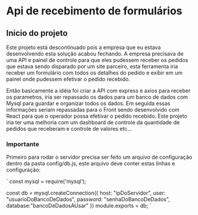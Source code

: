 # Api de recebimento de formulários

## Inicio do projeto
Este projeto está descontinuado pois a empresa que eu estava desenvolvendo esta solução acabou fechando. A empresa precisava de uma API e painel de controle para que eles pudessem receber os pedidos que estava sendo disparado por um site parceiro, esta ferramenta iria receber um formulário com todos os detalhes do pedido e exibir em um painel onde pudessem efetivar o pedido recebido.

Então basicamente a idéia foi criar a API com express e axios para receber os parametros, iria ser repassado os dados para um banco de dados com Mysql para guardar e organizar todos os dados. Em seguida essas informações seriam repassadas para o Front sendo desenvolvido com React para que o operador possa efetivar o pedido recebido. 
Este projeto iria ter uma melhoria com um dashboard de controle da quantidade de pedidos que receberam e controle de valores etc...


### Importante
Primeiro para rodar o servidor precisa ser feito um arquivo de configuração dentro da pasta config/db.js, este arquivo deve conter estas linhas e configuração:

`
const mysql = require('mysql');

const db = mysql.createConnection({
host: "ipDoServidor",
user: "usuarioDoBancoDeDados",
password: "senhaDoBancoDeDados",
database:"bancoDeDadosAUsar" 
})
module.exports = db;
`